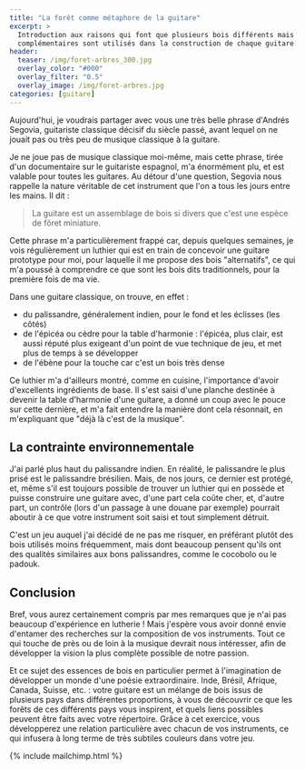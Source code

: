 ```yaml
---
title: "La forêt comme métaphore de la guitare"
excerpt: >
  Introduction aux raisons qui font que plusieurs bois différents mais 
  complémentaires sont utilisés dans la construction de chaque guitare.
header:
  teaser: /img/foret-arbres_300.jpg
  overlay_color: "#000"
  overlay_filter: "0.5"
  overlay_image: /img/foret-arbres.jpg
categories: [guitare]
---
```


Aujourd'hui, je voudrais partager avec vous une très belle phrase d'Andrés 
Segovia, guitariste classique décisif du siècle passé, avant lequel on ne 
jouait pas ou très peu de musique classique à la guitare.

Je ne joue pas de musique classique moi-même, mais cette phrase, tirée d'un 
documentaire sur le guitariste espagnol, m'a énormément plu, et est valable 
pour toutes les guitares. Au détour d'une question, Segovia nous rappelle la 
nature véritable de cet instrument que l'on a tous les jours entre les mains. 
Il dit :

> La guitare est un assemblage de bois si divers que c'est une espèce de fôret 
miniature.

Cette phrase m'a particulièrement frappé car, depuis quelques semaines, je vois 
régulièrement un luthier qui est en train de concevoir une guitare prototype 
pour moi, pour laquelle il me propose des bois "alternatifs", ce qui m'a poussé 
à comprendre ce que sont les bois dits traditionnels, pour la première fois de 
ma vie.

Dans une guitare classique, on trouve, en effet :

- du palissandre, généralement indien, pour le fond et les éclisses (les côtés)
- de l'épicéa ou cèdre pour la table d'harmonie : l'épicéa, plus clair, est 
aussi réputé plus exigeant d'un point de vue technique de jeu, et met plus de 
temps à se développer
- de l'ébène pour la touche car c'est un bois très dense

Ce luthier m'a d'ailleurs montré, comme en cuisine, l'importance d'avoir 
d'excellents ingrédients de base. Il s'est saisi d'une planche destinée à 
devenir la table d'harmonie d'une guitare, a donné un coup avec le pouce sur 
cette dernière, et m'a fait entendre la manière dont cela résonnait, en 
m'expliquant que "déjà là c'est de la musique".

## La contrainte environnementale

J'ai parlé plus haut du palissandre indien. En réalité, le palissandre le plus 
prisé est le palissandre brésilien. Mais, de nos jours, ce dernier est protégé, 
et, même s'il est toujours possible de trouver un luthier qui en possède et 
puisse construire une guitare avec, d'une part cela coûte cher, et, d'autre 
part, un contrôle (lors d'un passage à une douane par exemple) pourrait aboutir 
à ce que votre instrument soit saisi et tout simplement détruit.

C'est un jeu auquel j'ai décidé de ne pas me risquer, en préférant plutôt des 
bois utilisés moins fréquemment, mais dont beaucoup pensent qu'ils ont des 
qualités similaires aux bons palissandres, comme le cocobolo ou le padouk.

## Conclusion

Bref, vous aurez certainement compris par mes remarques que je n'ai pas 
beaucoup d'expérience en lutherie ! Mais j'espère vous avoir donné envie 
d'entamer des recherches sur la composition de vos instruments. Tout ce qui 
touche de près ou de loin à la musique devrait nous intéresser, afin de 
développer la vision la plus complète possible de notre passion.

Et ce sujet des essences de bois en particulier permet à l'imagination de 
développer un monde d'une poésie extraordinaire. Inde, Brésil, Afrique, Canada, 
Suisse, etc. : votre guitare est un mélange de bois issus de plusieurs pays 
dans différentes proportions, à vous de découvrir ce que les forêts de ces 
différents pays vous inspirent, et quels liens possibles peuvent être faits 
avec votre répertoire. Grâce à cet exercice, vous développerez une relation 
particulière avec chacun de vos instruments, ce qui infusera à long terme de 
très subtiles couleurs dans votre jeu.

{% include mailchimp.html %}
